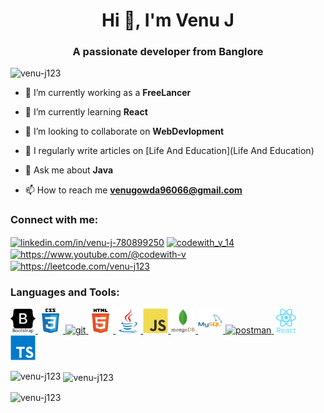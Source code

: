 <h1 align="center">Hi 👋, I'm Venu J</h1>
<h3 align="center">A passionate developer from Banglore</h3>

<p align="left"> <img src="https://komarev.com/ghpvc/?username=venu-j123&label=Profile%20views&color=0e75b6&style=flat" alt="venu-j123" /> </p>

- 🔭 I’m currently working as a **FreeLancer**

- 🌱 I’m currently learning **React**

- 👯 I’m looking to collaborate on **WebDevlopment**

- 📝 I regularly write articles on [Life And Education](Life And Education)

- 💬 Ask me about **Java**

- 📫 How to reach me **venugowda96066@gmail.com**

<h3 align="left">Connect with me:</h3>
<p align="left">
<a href="https://linkedin.com/in/linkedin.com/in/venu-j-780899250" target="blank"><img align="center" src="https://raw.githubusercontent.com/rahuldkjain/github-profile-readme-generator/master/src/images/icons/Social/linked-in-alt.svg" alt="linkedin.com/in/venu-j-780899250" height="30" width="40" /></a>
<a href="https://instagram.com/codewith_v_14" target="blank"><img align="center" src="https://raw.githubusercontent.com/rahuldkjain/github-profile-readme-generator/master/src/images/icons/Social/instagram.svg" alt="codewith_v_14" height="30" width="40" /></a>
<a href="https://www.youtube.com/c/https://www.youtube.com/@codewith-v" target="blank"><img align="center" src="https://raw.githubusercontent.com/rahuldkjain/github-profile-readme-generator/master/src/images/icons/Social/youtube.svg" alt="https://www.youtube.com/@codewith-v" height="30" width="40" /></a>
<a href="https://www.leetcode.com/https://leetcode.com/venu-j123" target="blank"><img align="center" src="https://raw.githubusercontent.com/rahuldkjain/github-profile-readme-generator/master/src/images/icons/Social/leet-code.svg" alt="https://leetcode.com/venu-j123" height="30" width="40" /></a>
</p>

<h3 align="left">Languages and Tools:</h3>
<p align="left"> <a href="https://getbootstrap.com" target="_blank" rel="noreferrer"> <img src="https://raw.githubusercontent.com/devicons/devicon/master/icons/bootstrap/bootstrap-plain-wordmark.svg" alt="bootstrap" width="40" height="40"/> </a> <a href="https://www.w3schools.com/css/" target="_blank" rel="noreferrer"> <img src="https://raw.githubusercontent.com/devicons/devicon/master/icons/css3/css3-original-wordmark.svg" alt="css3" width="40" height="40"/> </a> <a href="https://git-scm.com/" target="_blank" rel="noreferrer"> <img src="https://www.vectorlogo.zone/logos/git-scm/git-scm-icon.svg" alt="git" width="40" height="40"/> </a> <a href="https://www.w3.org/html/" target="_blank" rel="noreferrer"> <img src="https://raw.githubusercontent.com/devicons/devicon/master/icons/html5/html5-original-wordmark.svg" alt="html5" width="40" height="40"/> </a> <a href="https://www.java.com" target="_blank" rel="noreferrer"> <img src="https://raw.githubusercontent.com/devicons/devicon/master/icons/java/java-original.svg" alt="java" width="40" height="40"/> </a> <a href="https://developer.mozilla.org/en-US/docs/Web/JavaScript" target="_blank" rel="noreferrer"> <img src="https://raw.githubusercontent.com/devicons/devicon/master/icons/javascript/javascript-original.svg" alt="javascript" width="40" height="40"/> </a> <a href="https://www.mongodb.com/" target="_blank" rel="noreferrer"> <img src="https://raw.githubusercontent.com/devicons/devicon/master/icons/mongodb/mongodb-original-wordmark.svg" alt="mongodb" width="40" height="40"/> </a> <a href="https://www.mysql.com/" target="_blank" rel="noreferrer"> <img src="https://raw.githubusercontent.com/devicons/devicon/master/icons/mysql/mysql-original-wordmark.svg" alt="mysql" width="40" height="40"/> </a> <a href="https://postman.com" target="_blank" rel="noreferrer"> <img src="https://www.vectorlogo.zone/logos/getpostman/getpostman-icon.svg" alt="postman" width="40" height="40"/> </a> <a href="https://reactjs.org/" target="_blank" rel="noreferrer"> <img src="https://raw.githubusercontent.com/devicons/devicon/master/icons/react/react-original-wordmark.svg" alt="react" width="40" height="40"/> </a> <a href="https://www.typescriptlang.org/" target="_blank" rel="noreferrer"> <img src="https://raw.githubusercontent.com/devicons/devicon/master/icons/typescript/typescript-original.svg" alt="typescript" width="40" height="40"/> </a> </p>

<p><img align="left" src="https://github-readme-stats.vercel.app/api/top-langs?username=venu-j123&show_icons=true&locale=en&layout=compact" alt="venu-j123" /></p>

<p>&nbsp;<img align="center" src="https://github-readme-stats.vercel.app/api?username=venu-j123&show_icons=true&locale=en" alt="venu-j123" /></p>

<p><img align="center" src="https://github-readme-streak-stats.herokuapp.com/?user=venu-j123&" alt="venu-j123" /></p>
